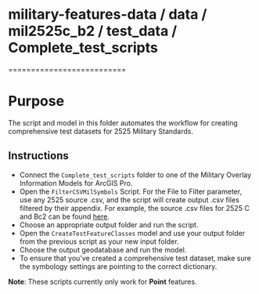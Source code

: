 # military-features-data / data / mil2525c_b2 / test_data / Complete_test_scripts
==========================

# Purpose 

The script and model in this folder automates the workflow for creating comprehensive test datasets for 2525 Military Standards.

## Instructions 

* Connect the `Complete_test_scripts` folder to one of the Military Overlay Information Models for ArcGIS Pro.
* Open the `FilterCSVMilSymbols` Script. For the File to Filter parameter, use any 2525 source .csv, and the script will create output .csv files filtered by their appendix. For example, the source .csv files for 2525 C and Bc2 can be found [here](./truth_data). 
* Choose an appropriate output folder and run the script. 
* Open the `CreateTestFeatureClasses` model and use your output folder from the previous script as your new input folder.
* Choose the output geodatabase and run the model.
* To ensure that you've created a comprehensive test dataset, make sure the symbology settings are pointing to the correct dictionary. 

__Note__: These scripts currently only work for __Point__ features.
